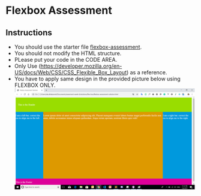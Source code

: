 # Flexbox Assessment
## Instructions
 - You should use the starter file [flexbox-assessment](flexbox-assessment.html).
 - You should not modify the HTML structure.
 - PLease put your code in the CODE AREA.
 - Only Use (https://developer.mozilla.org/en-US/docs/Web/CSS/CSS_Flexible_Box_Layout) as a reference.</li>
 - You have to apply same design in the provided picture below using FLEXBOX ONLY.
![Flexbox](img/flexbox.png)
 